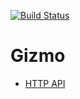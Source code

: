 [![Build Status](https://travis-ci.org/gizmomonitor/gizmo_backend.png?branch=master,dev)](https://travis-ci.org/gizmomonitor/gizmo_backend)

Gizmo
=====

* [HTTP API](apps/session_api/README.md)
